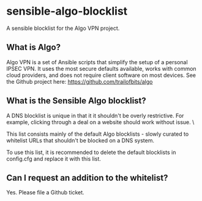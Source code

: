 # sensible-algo-blocklist
A sensible blocklist for the Algo VPN project.

## What is Algo?

Algo VPN is a set of Ansible scripts that simplify the setup of a personal IPSEC VPN. It uses the most secure defaults available, works with common cloud providers, and does not require client software on most devices. See the Github project here: https://github.com/trailofbits/algo

## What is the Sensible Algo blocklist?

A DNS blocklist is unique in that it it shouldn't be overly restrictive. For example, clicking through a deal on a website should work without issue. \

This list consists mainly of the default Algo blocklists - slowly curated to whitelist URLs that shouldn't be blocked on a DNS system.

To use this list, it is recommended to delete the default blocklists in config.cfg and replace it with this list.

## Can I request an addition to the whitelist?

Yes. Please file a Github ticket.
